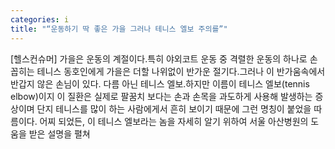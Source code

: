 ```yaml
---
categories: i
title: "“운동하기 딱 좋은 가을 그러나 테니스 엘보 주의를”"
---
```

[헬스컨슈머] 가을은 운동의 계절이다.특히 야외코트 운동 중 격렬한 운동의 하나로 손꼽히는 테니스 동호인에게 가을은 더할 나위없이 반가운 절기다.그러나 이 반가움속에서 반갑지 않은 손님이 있다. 다름 아닌 테니스 엘보.하지만 이름이 테니스 엘보(tennis elbow)이지 이 질환은 실제로 팔꿈치 보다는 손과 손목을 과도하게 사용해 발생하는 증상이며 단지 테니스를 많이 하는 사람에게서 흔히 보이기 때문에 그런 명칭이 붙었을 따름이다. 어찌 되었든, 이 테니스 엘보라는 놈을 자세히 알기 위하여 서울 아산병원의 도움을 받은 설명을 펼쳐